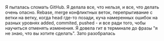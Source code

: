 Я пыталась сломать GitHub. Я делала все, что нельзя, и все, что делать очень опасно. Rebase, merge конфликтных веток, перепрыгивание с ветки на ветку, когда head где-то позади, куча намеренных ошибок на разных уровнях added, commited, pushed - и все ради того, чобы научиться отменять изменения. Я довела гит в терминале до фразы "я не знаю, что вы хотите сделать". Зато разобралась
